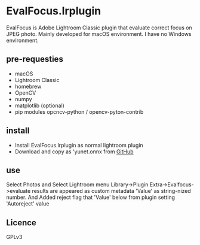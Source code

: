 # EvalFocus.lrplugin
EvalFocus is Adobe Lightroom Classic plugin that evaluate correct focus on JPEG photo.
Mainly developed for macOS environment. I have no Windows environment.
## pre-requesties
* macOS
* Lightroom Classic
* homebrew
* OpenCV
* numpy
* matplotlib (optional)
* pip modules opcncv-python / opencv-pyton-contrib
## install
* Install EvalFocus.lrplugin as normal lightroom plugin
* Download and copy as 'yunet.onnx from [GitHub](https://github.com/opencv/opencv_zoo/blob/main/models/face_detection_yunet/face_detection_yunet_2023mar.onnx)
## use
Select Photos and Select Lightroom menu Library->Plugin Extra->Evalfocus->evaluate
results are appeared as custom metadata 'Value' as string-nized number.
And Added reject flag that 'Value' below from plugin setting 'Autoreject' value
## Licence
GPLv3

